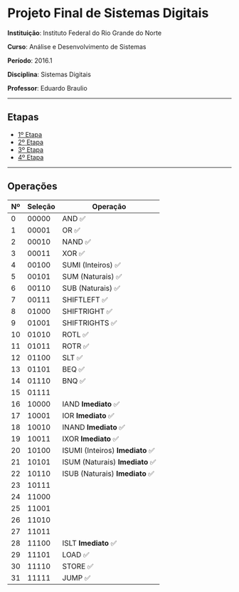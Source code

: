 # Projeto Final de Sistemas Digitais

**Instituição**: Instituto Federal do Rio Grande do Norte

**Curso**: Análise e Desenvolvimento de Sistemas

**Período**: 2016.1

**Disciplina**: Sistemas Digitais

**Professor**: Eduardo Braulio

---

## Etapas

- [1º Etapa](1-etapa.md)
- [2º Etapa](2-etapa.md)
- [3º Etapa](3-etapa.md)
- [4º Etapa](4-etapa.md)

---

## Operações

Nº | Seleção | Operação
--- | ------- | --------
0 | 00000 | AND :white_check_mark:
1 | 00001 | OR :white_check_mark:
2 | 00010 | NAND :white_check_mark:
3 | 00011 | XOR :white_check_mark:
4 | 00100 | SUMI (Inteiros) :white_check_mark:
5 | 00101 | SUM (Naturais) :white_check_mark:
6 | 00110 | SUB (Naturais) :white_check_mark:
7 | 00111 | SHIFTLEFT :white_check_mark:
8 | 01000 | SHIFTRIGHT :white_check_mark:
9 | 01001 | SHIFTRIGHTS :white_check_mark:
10 | 01010 | ROTL :white_check_mark:
11 | 01011 | ROTR :white_check_mark:
12 | 01100 | SLT :white_check_mark:
13 | 01101 | BEQ :white_check_mark:
14 | 01110 | BNQ :white_check_mark:
15 | 01111 |
16 | 10000 | IAND **Imediato** :white_check_mark:
17 | 10001 | IOR **Imediato** :white_check_mark:
18 | 10010 | INAND **Imediato** :white_check_mark:
19 | 10011 | IXOR **Imediato** :white_check_mark:
20 | 10100 | ISUMI (Inteiros) **Imediato** :white_check_mark:
21 | 10101 | ISUM (Naturais) **Imediato** :white_check_mark:
22 | 10110 | ISUB (Naturais) **Imediato** :white_check_mark:
23 | 10111 |
24 | 11000 |
25 | 11001 |
26 | 11010 |
27 | 11011 |
28 | 11100 | ISLT **Imediato** :white_check_mark:
29 | 11101 | LOAD :white_check_mark:
30 | 11110 | STORE :white_check_mark:
31 | 11111 | JUMP :white_check_mark:
